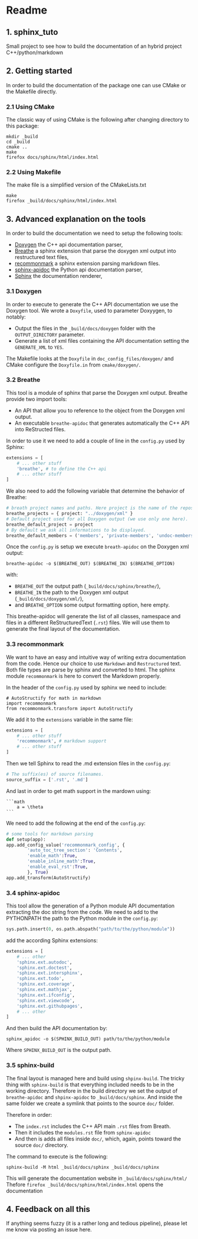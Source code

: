Readme
======

## 1. sphinx_tuto

Small project to see how to build the documentation of an hybrid project
C++/python/markdown

## 2. Getting started

In order to build the documentation of the package one can use CMake or the
Makefile directly.

### 2.1 Using CMake

The classic way of using CMake is the following after changing directory
to this package:

    mkdir _build
    cd _build
    cmake ..
    make
    firefox docs/sphinx/html/index.html

### 2.2 Using Makefile

The make file is a simplified version of the CMakeLists.txt

    make
    firefox _build/docs/sphinx/html/index.html

## 3. Advanced explanation on the tools

In order to build the documentation we need to setup the following tools:
- [Doxygen](http://www.doxygen.nl/) the C++ api documentation parser,
- [Breathe](https://breathe.readthedocs.io/en/latest/) a sphinx extension that
    parse the doxygen xml output into restructured text files,
- [recommonmark](https://recommonmark.readthedocs.io/en/latest/) a sphinx
    extension parsing markdown files.
- [sphinx-apidoc](http://www.sphinx-doc.org/en/master/man/sphinx-apidoc.html)
    the Python api documentation parser,
- [Sphinx](http://www.sphinx-doc.org/en/master/) the documentation renderer,

### 3.1 Doxygen

In order to execute to generate the C++ API documentation we use the
Doxygen tool.
We wrote a `Doxyfile`, used to parameter Doxyygen, to notably:

- Output the files in the `_build/docs/doxygen` folder with the
  `OUTPUT_DIRECTORY` parameter. 
- Generate a list of xml files containing the API documentation setting
the `GENERATE_XML` to `YES`.

The Makefile looks at the `Doxyfile` in `doc_config_files/doxygen/` and 
CMake configure the `Doxyfile.in` from `cmake/doxygen/`.

### 3.2 Breathe

This tool is a module of sphinx that parse the Doxygen xml output.
Breathe provide two import tools:

- An API that allow you to reference to the object from the Doxygen xml
  output.
- An executable `breathe-apidoc` that generates automatically the C++ API
  into ReStructed files.

In order to use it we need to add a couple of line in the `config.py`
used by Sphinx:

~~~python
extensions = [
    # ... other stuff
    'breathe', # to define the C++ api
    # ... other stuff
]
~~~

We also need to add the following variable that determine the behavior of
Breathe:

~~~python
# breath project names and paths. Here project is the name of the repos and the path is the path to the Doxygen output.
breathe_projects = { project: "../doxygen/xml" }
# Default project used for all Doxygen output (we use only one here).
breathe_default_project = project
# By default we ask all informations to be displayed.
breathe_default_members = ('members', 'private-members', 'undoc-members')
~~~

Once the `config.py` is setup we execute `breath-apidoc` on the Doxygen
xml output:

    breathe-apidoc -o $(BREATHE_OUT) $(BREATHE_IN) $(BREATHE_OPTION)

with:

- `BREATHE_OUT` the output path (`_build/docs/sphinx/breathe/`),
- `BREATHE_IN` the path to the Doxygen xml output (`_build/docs/doxygen/xml/`),
- and `BREATHE_OPTION` some output formatting option, here empty.

This breathe-apidoc will generate the list of all classes, namespace and
files in a different ReStructuredText (`.rst`) files.
We will use them to generate the final layout of the documentation.

### 3.3 recommonmark

We want to have an easy and intuitive way of writing extra documentation
from the code. Hence our choice to use `Markdown` and `Restructured` text.
Both file types are parse by sphinx and converted to html.
The sphinx module `recommonmark` is here to convert the Markdown properly.

In the header of the `config.py` used by sphinx we need to include:

    # AutoStructify for math in markdown
    import recommonmark 
    from recommonmark.transform import AutoStructify

We add it to the `extensions` variable in the same file:

~~~python
extensions = [
    # ... other stuff
    'recommonmark', # markdown support
    # ... other stuff
]
~~~

Then we tell Sphinx to read the .md extension files in the `config.py`:

~~~python
# The suffix(es) of source filenames.
source_suffix = ['.rst', '.md']
~~~

And last in order to get math support in the mardown using:

    ```math
        a = \theta
    ```

We need to add the following at the end of the `config.py`:

~~~python
# some tools for markdown parsing
def setup(app):
app.add_config_value('recommonmark_config', {
        'auto_toc_tree_section': 'Contents',
        'enable_math':True,
        'enable_inline_math':True,
        'enable_eval_rst':True,
        }, True)
app.add_transform(AutoStructify)
~~~

### 3.4 sphinx-apidoc

This tool allow the generation of a Python module API documentation 
extracting the doc string from the code.
We need to add to the PYTHONPATH the path to the Python module in the
`config.py`:

~~~python
sys.path.insert(0, os.path.abspath("path/to/the/python/module"))
~~~

add the according Sphinx extensions:

~~~python
extensions = [
    # ... other
    'sphinx.ext.autodoc',
    'sphinx.ext.doctest',
    'sphinx.ext.intersphinx',
    'sphinx.ext.todo',
    'sphinx.ext.coverage',
    'sphinx.ext.mathjax',
    'sphinx.ext.ifconfig',
    'sphinx.ext.viewcode',
    'sphinx.ext.githubpages',
    # ... other
]
~~~

And then build the API documentation by:

    sphinx_apidoc -o $(SPHINX_BUILD_OUT) path/to/the/python/module

Where `SPHINX_BUILD_OUT` is the output path.

### 3.5 sphinx-build

The final layout is managed here and build using `shpinx-build`. The tricky
thing with `sphinx-build` is that everything included needs to be in the
working directory. Therefore in the build directory we set the output of
`breathe-apidoc` and `shpinx-apidoc` to `_build/docs/sphinx`.
And inside the same folder we create a symlink that points to the source
`doc/` folder.

Therefore in order:

- The `index.rst` includes the C++ API main `.rst` files from Breath.
- Then it includes the `modules.rst` file from `sphinx-apidoc`
- And then is adds all files inside `doc/`, which, again, points toward the
  source `doc/` directory.

The command to execute is the following:

    sphinx-build -M html _build/docs/sphinx _build/docs/sphinx

This will generate the documentation website in `_build/docs/sphinx/html/`
Thefore `firefox _build/docs/sphinx/html/index.html` opens the 
documentation

## 4. Feedback on all this

If anything seems fuzzy (it is a rather long and tedious pipeline), please
let me know via posting an issue here.
